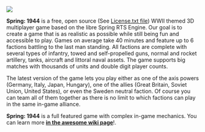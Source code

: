 ![](https://raw.githubusercontent.com/wiki/spring1944/spring1944/images/header.png)

**Spring: 1944** is a free, open source (See [License.txt file](docs/License.txt)) WWII themed 3D multiplayer game based on the libre Spring RTS Engine. Our goal is to create a game that is as realistic as possible while still being fun and accessible to play. Games on average take 40 minutes and feature up to 6 factions battling to the last man standing. All factions are complete with several types of infantry, towed and self-propelled guns, normal and rocket artillery, tanks, aircraft and littoral naval assets. The game supports big matches with thousands of units and double digit player counts.

The latest version of the game lets you play either as one of the axis powers (Germany, Italy, Japan, Hungary), one of the allies (Great Britain, Soviet Union, United States), or even the Sweden neutral faction. Of course you can team all of them together as there is no limit to which factions can play in the same in-game alliance.

**Spring: 1944** is a full featured game with complex in-game mechanics. You can learn more **[in the awesome wiki page](https://github.com/spring1944/spring1944/wiki)**!.
